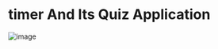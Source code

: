 # timer And Its Quiz Application
![image](https://user-images.githubusercontent.com/71166016/158540013-d729c80a-97fc-4b80-92d6-e499f65ee429.png)
